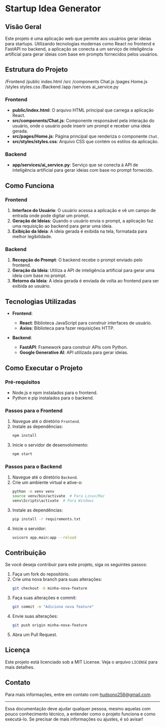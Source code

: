# Startup Idea Generator

## Visão Geral

Este projeto é uma aplicação web que permite aos usuários gerar ideias para startups. Utilizando tecnologias modernas como React no frontend e FastAPI no backend, a aplicação se conecta a um serviço de inteligência artificial para gerar ideias com base em prompts fornecidos pelos usuários.

## Estrutura do Projeto
/Frontend
    /public
        index.html
    /src
        /components
            Chat.js
        /pages
            Home.js
        /styles
            styles.css
/Backend
    /app
        /services
            ai_service.py


### Frontend

- **public/index.html**: O arquivo HTML principal que carrega a aplicação React.
- **src/components/Chat.js**: Componente responsável pela interação do usuário, onde o usuário pode inserir um prompt e receber uma ideia gerada.
- **src/pages/Home.js**: Página principal que renderiza o componente `Chat`.
- **src/styles/styles.css**: Arquivo CSS que contém os estilos da aplicação.

### Backend

- **app/services/ai_service.py**: Serviço que se conecta à API de inteligência artificial para gerar ideias com base no prompt fornecido.

## Como Funciona

### Frontend

1. **Interface do Usuário**: O usuário acessa a aplicação e vê um campo de entrada onde pode digitar um prompt.
2. **Geração de Ideias**: Quando o usuário envia o prompt, a aplicação faz uma requisição ao backend para gerar uma ideia.
3. **Exibição da Ideia**: A ideia gerada é exibida na tela, formatada para melhor legibilidade.

### Backend

1. **Recepção do Prompt**: O backend recebe o prompt enviado pelo frontend.
2. **Geração da Ideia**: Utiliza a API de inteligência artificial para gerar uma ideia com base no prompt.
3. **Retorno da Ideia**: A ideia gerada é enviada de volta ao frontend para ser exibida ao usuário.

## Tecnologias Utilizadas

- **Frontend**: 
  - **React**: Biblioteca JavaScript para construir interfaces de usuário.
  - **Axios**: Biblioteca para fazer requisições HTTP.
  
- **Backend**: 
  - **FastAPI**: Framework para construir APIs com Python.
  - **Google Generative AI**: API utilizada para gerar ideias.

## Como Executar o Projeto

### Pré-requisitos

- Node.js e npm instalados para o frontend.
- Python e pip instalados para o backend.

### Passos para o Frontend

1. Navegue até o diretório `Frontend`.
2. Instale as dependências:
   ```bash
   npm install
   ```
3. Inicie o servidor de desenvolvimento:
   ```bash
   npm start
   ```

### Passos para o Backend

1. Navegue até o diretório `Backend`.
2. Crie um ambiente virtual e ative-o:
   ```bash
   python -m venv venv
   source venv/bin/activate  # Para Linux/Mac
   venv\Scripts\activate  # Para Windows
   ```
3. Instale as dependências:
   ```bash
   pip install -r requirements.txt
   ```
4. Inicie o servidor:
   ```bash
   uvicorn app.main:app --reload
   ```

## Contribuição

Se você deseja contribuir para este projeto, siga os seguintes passos:

1. Faça um fork do repositório.
2. Crie uma nova branch para suas alterações:
   ```bash
   git checkout -b minha-nova-feature
   ```
3. Faça suas alterações e commit:
   ```bash
   git commit -m "Adiciona nova feature"
   ```
4. Envie suas alterações:
   ```bash
   git push origin minha-nova-feature
   ```
5. Abra um Pull Request.

## Licença

Este projeto está licenciado sob a MIT License. Veja o arquivo `LICENSE` para mais detalhes.

## Contato

Para mais informações, entre em contato com hudsono256@gmail.com.

---

Essa documentação deve ajudar qualquer pessoa, mesmo aquelas com pouco conhecimento técnico, a entender como o projeto funciona e como executá-lo. Se precisar de mais informações ou ajustes, é só avisar!
            
